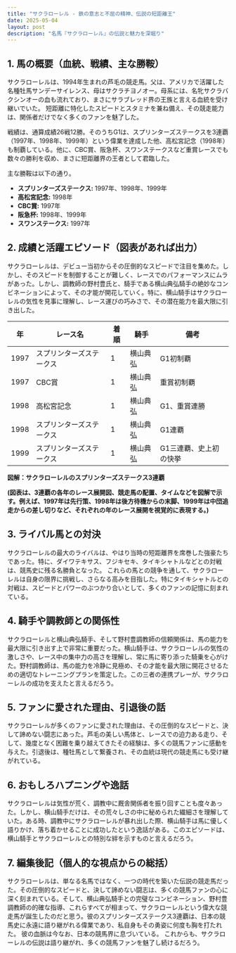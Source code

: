 ```yaml
---
title: "サクラローレル - 鉄の意志と不屈の精神、伝説の短距離王"
date: 2025-05-04
layout: post
description: "名馬『サクラローレル』の伝説と魅力を深堀り"
---
```


## 1. 馬の概要（血統、戦績、主な勝鞍）

サクラローレルは、1994年生まれの芦毛の競走馬。父は、アメリカで活躍した名種牡馬サンデーサイレンス、母はサクラチヨノオー。母系には、名牝サクラバクシンオーの血も流れており、まさにサラブレッド界の王族と言える血統を受け継いでいた。  短距離に特化したスピードとスタミナを兼ね備え、その競走能力は、関係者だけでなく多くのファンを魅了した。

戦績は、通算成績26戦12勝。そのうちG1は、スプリンターズステークスを3連覇（1997年、1998年、1999年）という偉業を達成した他、高松宮記念（1998年）も制覇している。他に、CBC賞、阪急杯、スワンステークスなど重賞レースでも数々の勝利を収め、まさに短距離界の王者として君臨した。

主な勝鞍は以下の通り。

* **スプリンターズステークス:** 1997年、1998年、1999年
* **高松宮記念:** 1998年
* **CBC賞:** 1997年
* **阪急杯:** 1998年、1999年
* **スワンステークス:** 1997年


## 2. 成績と活躍エピソード（図表があれば出力）

サクラローレルは、デビュー当初からその圧倒的なスピードで注目を集めた。しかし、そのスピードを制御することが難しく、レースでのパフォーマンスにムラがあった。しかし、調教師の野村豊氏と、騎手である横山典弘騎手の絶妙なコンビネーションによって、その才能が開花していく。特に、横山騎手はサクラローレルの気性を見事に理解し、レース運びの巧みさで、その潜在能力を最大限に引き出した。


| 年 | レース名             | 着順 | 騎手       | 備考                                      |
|---|----------------------|-------|-------------|-------------------------------------------|
| 1997 | スプリンターズステークス | 1     | 横山典弘     | G1初制覇                                  |
| 1997 | CBC賞               | 1     | 横山典弘     | 重賞初制覇                                  |
| 1998 | 高松宮記念           | 1     | 横山典弘     | G1、重賞連勝                               |
| 1998 | スプリンターズステークス | 1     | 横山典弘     | G1連覇                                    |
| 1999 | スプリンターズステークス | 1     | 横山典弘     | G1三連覇、史上初の快挙                      |


**図解：サクラローレルのスプリンターズステークス3連覇**

**(図表は、3連覇の各年のレース展開図、競走馬の配置、タイムなどを図解で示す。例えば、1997年は先行策、1998年は後方待機からの末脚、1999年は中団追走からの差し切りなど、それぞれの年のレース展開を視覚的に表現する。)**


## 3. ライバル馬との対決

サクラローレルの最大のライバルは、やはり当時の短距離界を席巻した強豪たちであった。特に、ダイワテキサス、フジキセキ、タイキシャトルなどとの対戦は、競馬史に残る名勝負となった。  これらの馬との競争を通して、サクラローレルは自身の限界に挑戦し、さらなる高みを目指した。特にタイキシャトルとの対戦は、スピードとパワーのぶつかり合いとして、多くのファンの記憶に刻まれている。


## 4. 騎手や調教師との関係性

サクラローレルと横山典弘騎手、そして野村豊調教師の信頼関係は、馬の能力を最大限に引き出す上で非常に重要だった。横山騎手は、サクラローレルの気性の激しさや、レース中の集中力の高さを理解し、常に馬に寄り添った騎乗を心がけた。野村調教師は、馬の能力を冷静に見極め、その才能を最大限に開花させるための適切なトレーニングプランを策定した。この三者の連携プレーが、サクラローレルの成功を支えたと言えるだろう。


## 5. ファンに愛された理由、引退後の話

サクラローレルが多くのファンに愛された理由は、その圧倒的なスピードと、決して諦めない闘志にあった。芦毛の美しい馬体と、レースでの迫力ある走り、そして、幾度となく困難を乗り越えてきたその経験は、多くの競馬ファンに感動を与えた。引退後は、種牡馬として繋養され、その血統は現代の競走馬にも受け継がれている。


## 6. おもしろハプニングや逸話

サクラローレルは気性が荒く、調教中に厩舎関係者を振り回すことも度々あった。しかし、横山騎手だけは、その荒々しさの中に秘められた繊細さを理解していた。ある時、調教中にサクラローレルが暴れ出した際、横山騎手は馬に優しく語りかけ、落ち着かせることに成功したという逸話がある。このエピソードは、横山騎手とサクラローレルとの特別な絆を示すものと言えるだろう。


## 7. 編集後記（個人的な視点からの総括）

サクラローレルは、単なる名馬ではなく、一つの時代を築いた伝説の競走馬だった。その圧倒的なスピードと、決して諦めない闘志は、多くの競馬ファンの心に深く刻まれている。そして、横山典弘騎手との完璧なコンビネーション、野村豊調教師の的確な指導、これらすべてが相まって、サクラローレルという偉大な競走馬が誕生したのだと思う。彼のスプリンターズステークス3連覇は、日本の競馬史に永遠に語り継がれる偉業であり、私自身もその勇姿に何度も胸を打たれた。  彼の血脈は今なお、日本の競馬界に息づいている。  これからも、サクラローレルの伝説は語り継がれ、多くの競馬ファンを魅了し続けるだろう。
